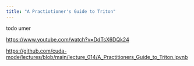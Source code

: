 ```yaml
---
title: "A Practiotioner's Guide to Triton"
---
```


todo umer


https://www.youtube.com/watch?v=DdTsX6DQk24

https://github.com/cuda-mode/lectures/blob/main/lecture_014/A_Practitioners_Guide_to_Triton.ipynb
